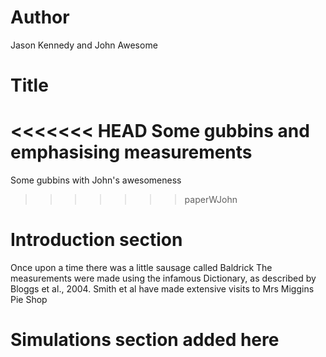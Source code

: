 # Author
Jason Kennedy and John Awesome

# Title
<<<<<<< HEAD
Some gubbins and emphasising measurements
=======
Some gubbins with John's awesomeness
>>>>>>> paperWJohn

# Introduction section
Once upon a time there was a little sausage called Baldrick
The measurements were made using the infamous Dictionary, as described by Bloggs et al., 2004.
Smith et al have made extensive visits to Mrs Miggins Pie Shop

# Simulations section added here
